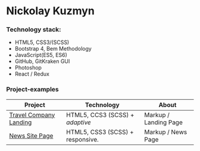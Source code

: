 # Nickolay Kuzmyn

### Technology stack:

<ul>
<li>HTML5, CSS3/(SCSS)</li>
<li>Bootstrap 4, Bem Methodology</li>
<li>JavaScript(ES5, ES6)</li>
<li>GitHub, GitKraken GUI</li>
<li>Photoshop</li>
<li>React / Redux</li>
</ul>

### Project-examples

| Project   | Technology    | About     |
| ------------------------------------------------------------------------------------------------------- | --------------------------------------- | ---------------------|   
|<a target="_blank" href="https://n-icko.github.io/TravelCompanyLandingPage/" > Travel Company Landing </a> | HTML5, CCS3 (SCSS) + <em>adaptive</em>  | Markup / Landing Page |
|<a target="_blank" href="https://n-icko.github.io/testTask-NewsSiteMarkup/" > News Site Page  <a/> | HTML5, CSS3 (SCSS) + responsive. | Markup / News Page |
